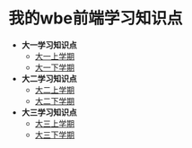 # 我的wbe前端学习知识点

  - **大一学习知识点**
    - [大一上学期](/大一上学期/web/README.md)
    - [大一下学期](/大一下学期/year02.md)
  - **大二学习知识点**
    - [大二上学期](/大二上学期/year03.md)
    - [大二下学期](/大二下学期/year04.md)
  - **大三学习知识点**
    - [大三上学期](/大三上学期/year05.md)
    - [大三下学期](/大三下学期/year06.md)
